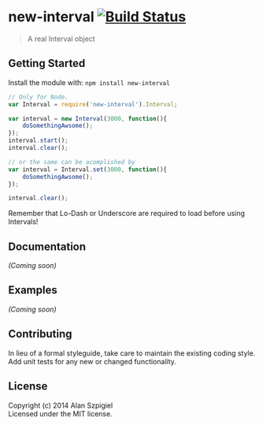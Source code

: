 # new-interval [![Build Status](https://secure.travis-ci.org/alanszp/new-interval.png?branch=master)](http://travis-ci.org/alanszp/new-interval)

> A real Interval object


## Getting Started

Install the module with: `npm install new-interval`

```js
// Only for Node.
var Interval = require('new-interval').Interval;

var interval = new Interval(3000, function(){
	doSomethingAwsome();
});
interval.start();
interval.clear();

// or the same can be acomplished by
var interval = Interval.set(3000, function(){
	doSomethingAwsome();
});

interval.clear();
```
Remember that Lo-Dash or Underscore are required to load before using Intervals!

## Documentation

_(Coming soon)_


## Examples

_(Coming soon)_


## Contributing

In lieu of a formal styleguide, take care to maintain the existing coding style. Add unit tests for any new or changed functionality.


## License

Copyright (c) 2014 Alan Szpigiel  
Licensed under the MIT license.
